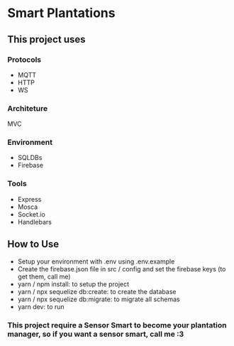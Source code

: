 # Smart Plantations

## This project uses

### Protocols
* MQTT
* HTTP
* WS

### Architeture
MVC

### Environment
* SQLDBs
* Firebase

### Tools
* Express
* Mosca
* Socket.io
* Handlebars

## How to Use
* Setup your environment with .env using .env.example
* Create the firebase.json file in src / config and set the firebase keys (to get them, call me)
* yarn / npm install: to setup the project
* yarn / npx sequelize db:create: to create the database
* yarn / npx sequelize db:migrate: to migrate all schemas
* yarn dev: to run

### This project require a Sensor Smart to become your plantation manager, so if you want a sensor smart, call me :3
